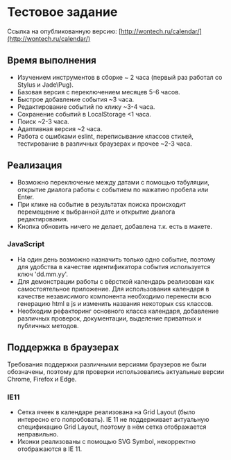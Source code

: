 # Тестовое задание

Ссылка на опубликованную версию: [http://wontech.ru/calendar/](http://wontech.ru/calendar/)

## Время выполнения

* Изучением инструментов в сборке ~ 2 часа (первый раз работал со Stylus и Jade\Pug).
* Базовая версия с переключением месяцев 5-6 часов.
* Быстрое добавление события ~3 часа.
* Редактирование событий по клику ~3-4 часа.
* Сохранение событий в LocalStorage <1 часа.
* Поиск ~2-3 часа.
* Адаптивная версия ~2 часа.
* Работа с ошибками eslint, переписывание классов стилей, тестирование в различных браузерах и прочее ~2-3 часа.

## Реализация

* Возможно переключение между датами с помощью табуляции, открытие диалога работы с событием по нажатию пробела или Enter.
* При клике на событие в результатах поиска происходит перемещение к выбранной дате и открытие диалога редактирования.
* Кнопка обновить ничего не делает, добавлена т.к. есть в макете.

### JavaScript

* На один день возможно назначить только одно событие, поэтому для удобства в качестве идентификатора события используется ключ 'dd.mm.yy'.
* Для демонстрации работы с вёрсткой календарь реализован как самостоятельное приложение. Для использования календаря в качестве независимого компонента необходимо перенести всю генерацию html в js и изменить названия некоторых css классов.
* Необходим рефакторинг основного класса календаря, добавление различных проверок, документации, выделение приватных и публичных методов.

## Поддержка в браузерах

Требования поддержки различными версиями браузеров не были обозначены, поэтому для проверки использовались актуальные версии Chrome, Firefox и Edge. 

### IE11

* Сетка ячеек в календаре реализована на Grid Layout (было интересно его попробовать). IE 11 не поддерживает актуальную спецификацию Grid Layout, поэтому в нём сетка отображается неправильно.
* Иконки реализованы с помощью SVG Symbol, некорректно отображаются в IE 11.